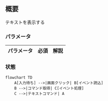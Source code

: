 

## 概要
テキストを表示する

### パラメータ

パラメータ|必須|解説
--|--|--

### 状態

```mermaid
flowchart TD
    A[入力待ち] -->|画面クリック| B[イベント読込]
    B -->|コマンド取得| C[イベント処理]
    C -->|テキストコマンド| A
    
```


